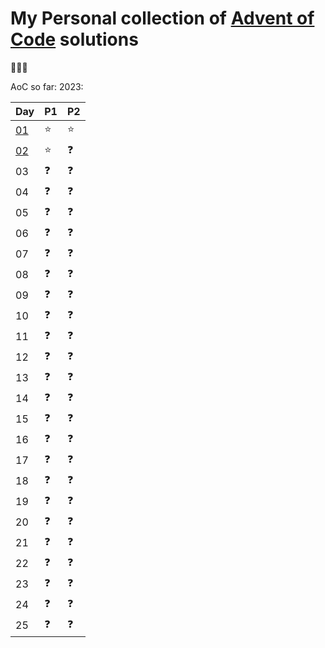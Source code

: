 # My Personal collection of [Advent of Code] solutions

:christmas_tree::santa::christmas_tree:

AoC so far:
2023:

| Day              | P1         | P2         |
| ---------------- | ---------- | ---------- |
| [01](2023/Day01) | :star: | :star: |
| [02](2023/Day02) | :star: | :question: |
| 03               | :question: | :question: |
| 04               | :question: | :question: |
| 05               | :question: | :question: |
| 06               | :question: | :question: |
| 07               | :question: | :question: |
| 08               | :question: | :question: |
| 09               | :question: | :question: |
| 10               | :question: | :question: |
| 11               | :question: | :question: |
| 12               | :question: | :question: |
| 13               | :question: | :question: |
| 14               | :question: | :question: |
| 15               | :question: | :question: |
| 16               | :question: | :question: |
| 17               | :question: | :question: |
| 18               | :question: | :question: |
| 19               | :question: | :question: |
| 20               | :question: | :question: |
| 21               | :question: | :question: |
| 22               | :question: | :question: |
| 23               | :question: | :question: |
| 24               | :question: | :question: |
| 25               | :question: | :question: |


[Advent of Code]: https://adventofcode.com/
